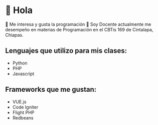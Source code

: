 # 👋 Hola
👀 Me interesa y gusta la programación
🌱 Soy Docente actualmente me desempeño en materias de Programación en el CBTis 169 de Cintalapa, Chiapas. 

## Lenguajes que utilizo para mis clases:
- Python
- PHP
- Javascript

## Frameworks que me gustan:
- VUE.js
- Code Igniter
- Flight PHP 
- Redbeans

